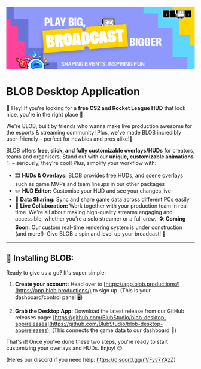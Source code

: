 ![BLOB Desktop Application](assets/githubLogo.png?raw=true)
# BLOB Desktop Application

👋 Hey! If you're looking for a **free CS2 and Rocket League HUD** that look nice, you're in the right place 🎯 

We're BLOB, built by friends who wanna make live production awesome for the esports & streaming community! Plus, we've made BLOB incredibly user-friendly – perfect for newbies and pros alike!🦖

BLOB offers **free, slick, and fully customizable overlays/HUDs** for creators, teams and organisers.  Stand out with our **unique, customizable animations** ✨ – seriously, they're cool! Plus, simplify your workflow with:

* 🎞 **HUDs & Overlays:** BLOB provides free HUDs, and scene overlays such as game MVPs and team lineups in our other packages
* ✏️ **HUD Editor:** Customise your HUD and see your changes live
* 🔄 **Data Sharing:** Sync and share game data across different PCs easily
* 🤝 **Live Collaboration:** Work together with your production team in real-time
‎
We're all about making high-quality streams engaging and accessible, whether you're a solo streamer or a full crew.
‎
🛠️ **Coming Soon:** Our custom real-time rendering system is under construction  (and more!)
‎
Give BLOB a spin and level up your broadcast! 🚀
---
## 🚀 Installing BLOB:

Ready to give us a go? It's super simple:
‎
1.  **Create your account:** Head over to [https://app.blob.productions/](https://app.blob.productions/) to sign up. (This is your dashboard/control panel 🖥️)

2.  **Grab the Desktop App:** Download the latest release from our GitHub releases page: [https://github.com/BlubStudio/blob-desktop-app/releases](https://github.com/BlubStudio/blob-desktop-app/releases). (This connects the game data to our dashboard 🔗)

That's it! Once you've done these two steps, you're ready to start customizing your overlays and HUDs. Enjoy! 😊 

(Heres our discord if you need help: https://discord.gg/nVFyv7YAzZ) 
